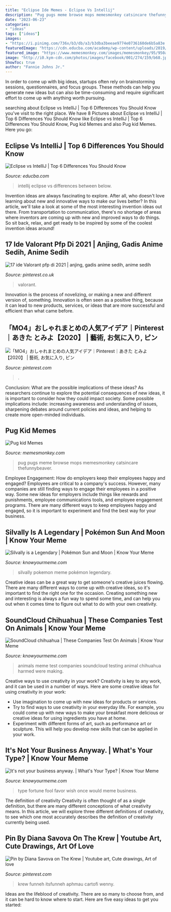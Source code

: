 ```yaml
---
title: "Eclipse Ide Memes - Eclipse Vs Intellij"
description: "Pug pugs meme browse mops memesmonkey catsincare thefunnybeaver"
date: "2023-06-23"
categories:
- "ideas"
tags: ["ideas"]
images:
- "https://i.pinimg.com/736x/b3/db/a3/b3dba3beeae9774e0736160de6b5a83e.jpg"
featuredImage: "https://cdn.educba.com/academy/wp-content/uploads/2019/11/Eclipse-vs-IntelliJ-info.jpg"
featured_image: "https://www.memesmonkey.com/images/memesmonkey/95/950a0d74acf64e196fe6c395000fc270.jpeg"
image: "http://i0.kym-cdn.com/photos/images/facebook/001/274/159/b68.jpg"
ShowToc: true
author: "Fannie Johns Jr."
---
```



In order to come up with big ideas, startups often rely on brainstorming sessions, questionnaires, and focus groups. These methods can help you generate new ideas but can also be time-consuming and require significant effort to come up with anything worth pursuing.

	

		
searching about Eclipse vs IntelliJ | Top 6 Differences You Should Know you've visit to the right place. We have 8 Pictures about Eclipse vs IntelliJ | Top 6 Differences You Should Know like Eclipse vs IntelliJ | Top 6 Differences You Should Know, Pug kid Memes and also Pug kid Memes. Here you go:
		
    
## Eclipse Vs IntelliJ | Top 6 Differences You Should Know

<img loading=lazy src="https://cdn.educba.com/academy/wp-content/uploads/2019/11/Eclipse-vs-IntelliJ-info.jpg" onerror="this.onerror=null;this.src='https://tse2.mm.bing.net/th?id=OIP.9E2n0TTUaF0XlYgJbyWCrwHaZp&amp;pid=15.1';" alt="Eclipse vs IntelliJ | Top 6 Differences You Should Know">

_Source: educba.com_

>intellij eclipse vs differences between below. 

	

Invention ideas are always fascinating to explore. After all, who doesn't love learning about new and innovative ways to make our lives better? In this article, we'll take a look at some of the most interesting invention ideas out there. From transportation to communication, there's no shortage of areas where inventors are coming up with new and improved ways to do things. So sit back, relax, and get ready to be inspired by some of the coolest invention ideas around!

    
## 17 Ide Valorant Pfp Di 2021 | Anjing, Gadis Anime Sedih, Anime Sedih

<img loading=lazy src="https://i.pinimg.com/474x/3d/ca/61/3dca6143ac834dac0ad813f671a979b3.jpg" onerror="this.onerror=null;this.src='https://tse2.mm.bing.net/th?id=OIP.iiHEJURFBEqDuQZK_J5C8AAAAA&amp;pid=15.1';" alt="17 ide Valorant pfp di 2021 | anjing, gadis anime sedih, anime sedih">

_Source: pinterest.co.uk_

>valorant. 

	

Innovation is the process of novelizing, or making a new and different version of, something. Innovation is often seen as a positive thing, because it can lead to new products, services, or ideas that are more successful and efficient than what came before.

    
## 「MO4」おしゃれまとめの人気アイデア｜Pinterest｜あきた とみよ【2020】 | 藝術, お気に入り, ピン

<img loading=lazy src="https://i.pinimg.com/736x/b3/db/a3/b3dba3beeae9774e0736160de6b5a83e.jpg" onerror="this.onerror=null;this.src='https://tse1.mm.bing.net/th?id=OIP.s8ID17cDt8DMWIypbVRkdQHaJ4&amp;pid=15.1';" alt="「MO4」おしゃれまとめの人気アイデア｜Pinterest｜あきた とみよ【2020】 | 藝術, お気に入り, ピン">

_Source: pinterest.com_

>. 

	

Conclusion: What are the possible implications of these ideas?
As researchers continue to explore the potential consequences of new ideas, it is important to consider how they could impact society. Some possible implications include: increasing awareness and understanding of issues, sharpening debates around current policies and ideas, and helping to create more open-minded individuals.

    
## Pug Kid Memes

<img loading=lazy src="https://www.memesmonkey.com/images/memesmonkey/95/950a0d74acf64e196fe6c395000fc270.jpeg" onerror="this.onerror=null;this.src='https://tse2.mm.bing.net/th?id=OIP.kMrcw1ZGEn5gMXz_MALmtAAAAA&amp;pid=15.1';" alt="Pug kid Memes">

_Source: memesmonkey.com_

>pug pugs meme browse mops memesmonkey catsincare thefunnybeaver. 

	

Employee Engagement: How do employers keep their employees happy and engaged?
Employees are critical to a company's success. However, many companies are still finding ways to engage their employees in a positive way. Some new ideas for employers include things like rewards and punishments, employee communications tools, and employee engagement programs. There are many different ways to keep employees happy and engaged, so it is important to experiment and find the best way for your business.

    
## Silvally Is A Legendary | Pokémon Sun And Moon | Know Your Meme

<img loading=lazy src="http://i0.kym-cdn.com/photos/images/facebook/001/304/540/472.png" onerror="this.onerror=null;this.src='https://tse3.mm.bing.net/th?id=OIP.9hzN0f9w-UIDzNMMFd2NoQHaF0&amp;pid=15.1';" alt="Silvally is a Legendary | Pokémon Sun and Moon | Know Your Meme">

_Source: knowyourmeme.com_

>silvally pokemon meme pokémon legendary. 

	

Creative ideas can be a great way to get someone's creative juices flowing. There are many different ways to come up with creative ideas, so it's important to find the right one for the occasion. Creating something new and interesting is always a fun way to spend some time, and can help you out when it comes time to figure out what to do with your own creativity.

    
## SoundCloud Chihuahua | These Companies Test On Animals | Know Your Meme

<img loading=lazy src="http://i0.kym-cdn.com/photos/images/facebook/001/274/159/b68.jpg" onerror="this.onerror=null;this.src='https://tse3.mm.bing.net/th?id=OIP.r7XyS7E4-7iotCcYYC_cSwHaG6&amp;pid=15.1';" alt="SoundCloud chihuahua | These Companies Test On Animals | Know Your Meme">

_Source: knowyourmeme.com_

>animals meme test companies soundcloud testing animal chihuahua harmed were making. 

	

Creative ways to use creativity in your work?
Creativity is key to any work, and it can be used in a number of ways. Here are some creative ideas for using creativity in your work: 
- Use imagination to come up with new ideas for products or services.
- Try to find ways to use creativity in your everyday life. For example, you could come up with new ways to make your breakfast more delicious or creative ideas for using ingredients you have at home. 
- Experiment with different forms of art, such as performance art or sculpture. This will help you develop new skills that can be applied in your work.

    
## It&#039;s Not Your Business Anyway. | What&#039;s Your Type? | Know Your Meme

<img loading=lazy src="http://i0.kym-cdn.com/photos/images/facebook/001/282/712/374.png" onerror="this.onerror=null;this.src='https://tse4.mm.bing.net/th?id=OIP.SDkXx4vXBxwBjY2VYxDFvgHaKy&amp;pid=15.1';" alt="It&#039;s not your business anyway. | What&#039;s Your Type? | Know Your Meme">

_Source: knowyourmeme.com_

>type fortune fool favor wish once would meme business. 

	

The definition of creativity
Creativity is often thought of as a single definition, but there are many different conceptions of what creativity means. In this article, we will explore three different definitions of creativity, to see which one most accurately describes the definition of creativity currently being used.

    
## Pin By Diana Savova On The Krew | Youtube Art, Cute Drawings, Art Of Love

<img loading=lazy src="https://i.pinimg.com/736x/43/61/8b/43618bfe502a08c6d52409226d639a0c.jpg" onerror="this.onerror=null;this.src='https://tse3.mm.bing.net/th?id=OIP.JVT9QO-d8KG2IGzfhq6ydgHaHa&amp;pid=15.1';" alt="Pin by Diana Savova on The Krew | Youtube art, Cute drawings, Art of love">

_Source: pinterest.com_

>krew funneh itsfunneh aphmau cartofi wenny. 

	

Ideas are the lifeblood of creativity. There are so many to choose from, and it can be hard to know where to start. Here are five easy ideas to get you started:

